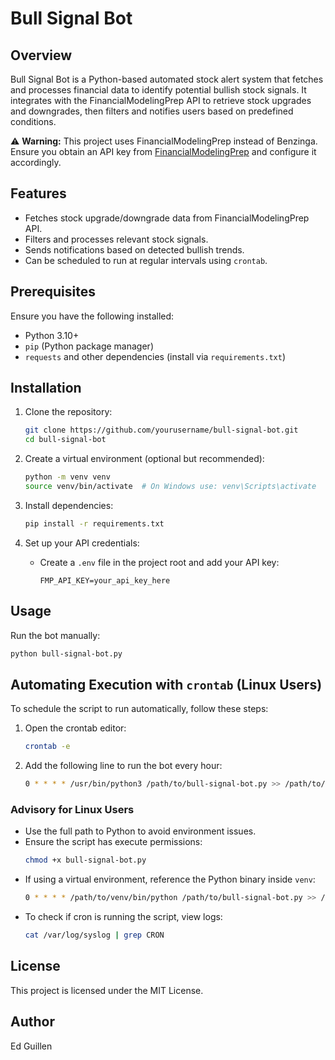 # Bull Signal Bot

## Overview

Bull Signal Bot is a Python-based automated stock alert system that fetches and processes financial data to identify potential bullish stock signals. It integrates with the FinancialModelingPrep API to retrieve stock upgrades and downgrades, then filters and notifies users based on predefined conditions.

⚠ **Warning:** This project uses FinancialModelingPrep instead of Benzinga. Ensure you obtain an API key from [FinancialModelingPrep](https://financialmodelingprep.com/) and configure it accordingly.

## Features

- Fetches stock upgrade/downgrade data from FinancialModelingPrep API.
- Filters and processes relevant stock signals.
- Sends notifications based on detected bullish trends.
- Can be scheduled to run at regular intervals using `crontab`.

## Prerequisites

Ensure you have the following installed:

- Python 3.10+
- `pip` (Python package manager)
- `requests` and other dependencies (install via `requirements.txt`)

## Installation

1. Clone the repository:

   ```sh
   git clone https://github.com/yourusername/bull-signal-bot.git
   cd bull-signal-bot
   ```

2. Create a virtual environment (optional but recommended):

   ```sh
   python -m venv venv
   source venv/bin/activate  # On Windows use: venv\Scripts\activate
   ```

3. Install dependencies:

   ```sh
   pip install -r requirements.txt
   ```

4. Set up your API credentials:

   - Create a `.env` file in the project root and add your API key:
     ```env
     FMP_API_KEY=your_api_key_here
     ```

## Usage

Run the bot manually:

```sh
python bull-signal-bot.py
```

## Automating Execution with `crontab` (Linux Users)

To schedule the script to run automatically, follow these steps:

1. Open the crontab editor:
   ```sh
   crontab -e
   ```
2. Add the following line to run the bot every hour:
   ```sh
   0 * * * * /usr/bin/python3 /path/to/bull-signal-bot.py >> /path/to/bull-signal-bot.log 2>&1
   ```

### Advisory for Linux Users

- Use the full path to Python to avoid environment issues.
- Ensure the script has execute permissions:
  ```sh
  chmod +x bull-signal-bot.py
  ```
- If using a virtual environment, reference the Python binary inside `venv`:
  ```sh
  0 * * * * /path/to/venv/bin/python /path/to/bull-signal-bot.py >> /path/to/bull-signal-bot.log 2>&1
  ```
- To check if cron is running the script, view logs:
  ```sh
  cat /var/log/syslog | grep CRON
  ```

## License

This project is licensed under the MIT License.

## Author

Ed Guillen